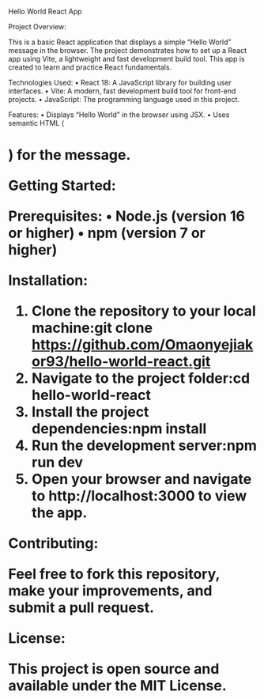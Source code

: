 Hello World React App

Project Overview:

This is a basic React application that displays a simple “Hello World” message in the browser. The project demonstrates how to set up a React app using Vite, a lightweight and fast development build tool. This app is created to learn and practice React fundamentals.

Technologies Used:
 • React 18: A JavaScript library for building user interfaces.
 • Vite: A modern, fast development build tool for front-end projects.
 • JavaScript: The programming language used in this project.

Features:
 • Displays “Hello World” in the browser using JSX.
 • Uses semantic HTML (<h1>) for the message.

Getting Started:

Prerequisites:
 • Node.js (version 16 or higher)
 • npm (version 7 or higher)

Installation:
 1. Clone the repository to your local machine:git clone https://github.com/Omaonyejiakor93/hello-world-react.git
 2. Navigate to the project folder:cd hello-world-react
 3. Install the project dependencies:npm install
 4. Run the development server:npm run dev
 5. Open your browser and navigate to http://localhost:3000 to view the app.

Contributing:

Feel free to fork this repository, make your improvements, and submit a pull request.

License:

This project is open source and available under the MIT License.
